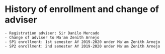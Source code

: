 # History of enrollment and change of adviser

	- Registration adviser: Sir Danilo Mercado
	- Change of adviser to Ma'am Zenith Arnejo
	- SP1 enrollment: 1st semester AY 2019-2020 under Ma'am Zenith Arnejo
	- SP2 enrollment: 2nd semester AY 2019-2020 under Ma'am Zenith Arnejo